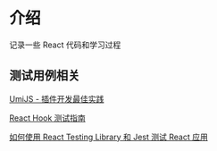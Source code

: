 # 介绍

记录一些 React 代码和学习过程

## 测试用例相关

[UmiJS - 插件开发最佳实践](https://umijs.org/zh-CN/plugins/best-practice#%E6%8F%92%E4%BB%B6%E6%B5%8B%E8%AF%95)

[React Hook 测试指南](https://juejin.cn/post/6854573214749294600)

[如何使用 React Testing Library 和 Jest 测试 React 应用](https://juejin.cn/post/6886680584874934280)

